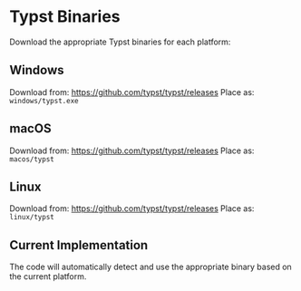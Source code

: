 # Typst Binaries

Download the appropriate Typst binaries for each platform:

## Windows
Download from: https://github.com/typst/typst/releases
Place as: `windows/typst.exe`

## macOS
Download from: https://github.com/typst/typst/releases
Place as: `macos/typst`

## Linux
Download from: https://github.com/typst/typst/releases
Place as: `linux/typst`

## Current Implementation
The code will automatically detect and use the appropriate binary based on the current platform.
